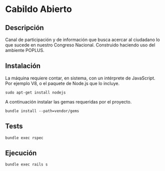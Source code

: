# Cabildo Abierto

## Descripción

Canal de participación y de información que busca acercar al ciudadano lo que sucede en nuestro Congreso Nacional. Construido haciendo uso del ambiente POPLUS.

## Instalación

La máquina requiere contar, en sistema, con un intérprete de JavaScript. Por ejemplo V8, o el paquete de Node.js que lo incluye.

    sudo apt-get install nodejs

A continuación instalar las gemas requeridas por el proyecto.

    bundle install --path=vendor/gems

## Tests

    bundle exec rspec

## Ejecución

    bundle exec rails s
